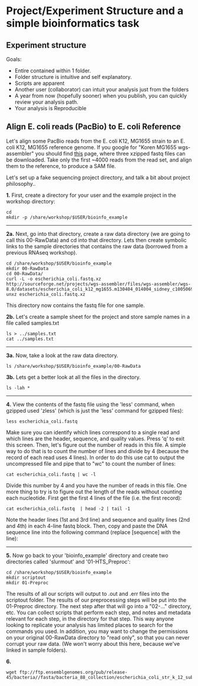# Project/Experiment Structure and a simple bioinformatics task

## Experiment structure

Goals:
* Entire contained within 1 folder.
* Folder structure is intuitive and self explanatory.
* Scripts are apparent
* Another user (collaborator) can intuit your analysis just from the folders
* A year from now (hopefully sooner) when you publish, you can quickly review your analysis path.
* Your analysis is Reproducible


Align E. coli reads (PacBio) to E. coli Reference
---------------------------------------------------

Let's align some PacBio reads from the E. coli K12, MG1655 strain to an E. coli K12, MG1655 reference genome.
If you google for "Koren MG1655 wgs-assembler" you should find [this](http://wgs-assembler.sourceforge.net/wiki/index.php/Escherichia_coli_K12_MG1655,_using_uncorrected_PacBio_reads,_with_CA8.1) page, where three xzipped fastq files can be downloaded. Take only the first ~4000 reads from the read set, and align them to the reference, to produce a SAM file.


Let's set up a fake sequencing project directory, and talk a bit about project philosophy..

**1\.** First, create a directory for your user and the example project in the workshop directory:

    cd
    mkdir -p /share/workshop/$USER/bioinfo_example

---

**2a\.** Next, go into that directory, create a raw data directory (we are going to call this 00-RawData) and cd into that directory. Lets then create symbolic links to the sample directories that contains the raw data (borrowed from a previous RNAseq workshop).

    cd /share/workshop/$USER/bioinfo_example
    mkdir 00-RawData
    cd 00-RawData/
    curl -L -o escherichia_coli.fastq.xz http://sourceforge.net/projects/wgs-assembler/files/wgs-assembler/wgs-8.0/datasets/escherichia_coli_k12_mg1655.m130404_014004_sidney_c100506902550000001823076808221337_s1_p0.1.fastq.xz/download
    unxz escherichia_coli.fastq.xz

This directory now contains the fastq file for one sample.

**2b\.** Let's create a sample sheet for the project and store sample names in a file called samples.txt

    ls > ../samples.txt
    cat ../samples.txt

---
**3a\.** Now, take a look at the raw data directory.

    ls /share/workshop/$USER/bioinfo_example/00-RawData


**3b\.** Lets get a better look at all the files in the directory.

    ls -lah *

---

**4\.** View the contents of the fastq file using the 'less' command, when gzipped used 'zless' (which is just the 'less' command for gzipped files):

    less escherichia_coli.fastq

Make sure you can identify which lines correspond to a single read and which lines are the header, sequence, and quality values. Press 'q' to exit this screen. Then, let's figure out the number of reads in this file. A simple way to do that is to count the number of lines and divide by 4 (because the record of each read uses 4 lines). In order to do this use cat to output the uncompressed file and pipe that to "wc" to count the number of lines:

    cat escherichia_coli.fastq | wc -l

Divide this number by 4 and you have the number of reads in this file. One more thing to try is to figure out the length of the reads without counting each nucleotide. First get the first 4 lines of the file (i.e. the first record):

    cat escherichia_coli.fastq  | head -2 | tail -1

Note the header lines (1st and 3rd line) and sequence and quality lines (2nd and 4th) in each 4-line fastq block. Then, copy and paste the DNA sequence line into the following command (replace [sequence] with the line):

---

**5\.** Now go back to your 'bioinfo_example' directory and create two directories called 'slurmout' and '01-HTS_Preproc':

    cd /share/workshop/$USER/bioinfo_example
    mkdir scriptout
    mkdir 01-Preproc

The results of all our scripts will output to .out and .err files into the scriptout folder. The results of our preprocessing steps will be put into the 01-Preproc directory. The next step after that will go into a "02-..." directory, etc. You can collect scripts that perform each step, and notes and metadata relevant for each step, in the directory for that step. This way anyone looking to replicate your analysis has limited places to search for the commands you used. In addition, you may want to change the permissions on your original 00-RawData directory to "read only", so that you can never corrupt your raw data. (We won't worry about this here, because we've linked in sample folders).

**6\.**

    wget ftp://ftp.ensemblgenomes.org/pub/release-45/bacteria//fasta/bacteria_88_collection/escherichia_coli_str_k_12_substr_mg1655_gca_000801205/dna/
